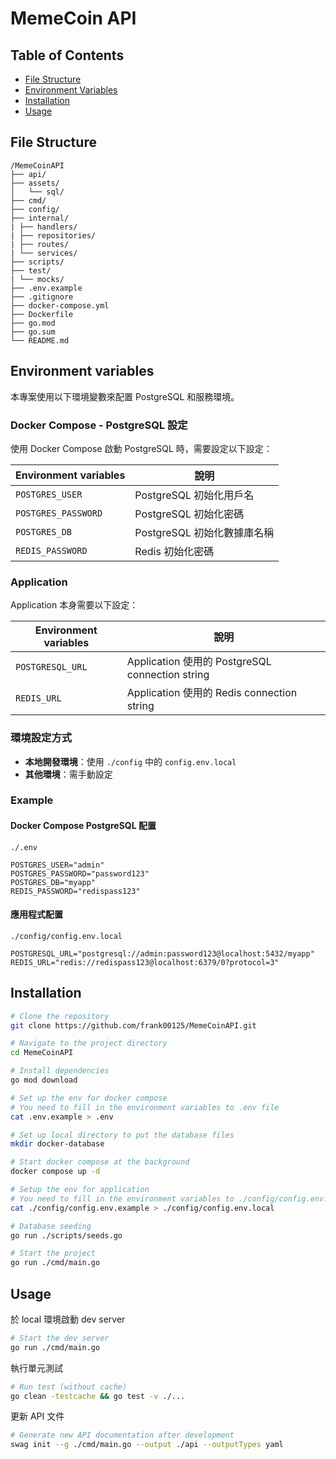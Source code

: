 # MemeCoin API

## Table of Contents

- [File Structure](#file-structure)
- [Environment Variables](#environment-variables)
- [Installation](#installation)
- [Usage](#usage)

## File Structure

```
/MemeCoinAPI
├── api/
├── assets/
│   └── sql/
├── cmd/
├── config/
├── internal/
| ├── handlers/
| ├── repositories/
| ├── routes/
| └── services/
├── scripts/
├── test/
| └── mocks/
├── .env.example
├── .gitignore
├── docker-compose.yml
├── Dockerfile
├── go.mod
├── go.sum
└── README.md
```

## Environment variables

本專案使用以下環境變數來配置 PostgreSQL 和服務環境。

### Docker Compose - PostgreSQL 設定

使用 Docker Compose 啟動 PostgreSQL 時，需要設定以下設定：

| Environment variables | 說明                        |
| --------------------- | --------------------------- |
| `POSTGRES_USER`       | PostgreSQL 初始化用戶名     |
| `POSTGRES_PASSWORD`   | PostgreSQL 初始化密碼       |
| `POSTGRES_DB`         | PostgreSQL 初始化數據庫名稱 |
| `REDIS_PASSWORD`      | Redis 初始化密碼            |

### Application

Application 本身需要以下設定：

| Environment variables | 說明                                            |
| --------------------- | ----------------------------------------------- |
| `POSTGRESQL_URL`      | Application 使用的 PostgreSQL connection string |
| `REDIS_URL`           | Application 使用的 Redis connection string      |

### 環境設定方式

- **本地開發環境**：使用 `./config` 中的 `config.env.local`
- **其他環境**：需手動設定

### Example

#### Docker Compose PostgreSQL 配置

`./.env`

```env
POSTGRES_USER="admin"
POSTGRES_PASSWORD="password123"
POSTGRES_DB="myapp"
REDIS_PASSWORD="redispass123"
```

#### 應用程式配置

`./config/config.env.local`

```env
POSTGRESQL_URL="postgresql://admin:password123@localhost:5432/myapp"
REDIS_URL="redis://redispass123@localhost:6379/0?protocol=3"

```

## Installation

```bash
# Clone the repository
git clone https://github.com/frank00125/MemeCoinAPI.git

# Navigate to the project directory
cd MemeCoinAPI

# Install dependencies
go mod download

# Set up the env for docker compose
# You need to fill in the environment variables to .env file
cat .env.example > .env

# Set up local directory to put the database files
mkdir docker-database

# Start docker compose at the background
docker compose up -d

# Setup the env for application
# You need to fill in the environment variables to ./config/config.env.local file
cat ./config/config.env.example > ./config/config.env.local

# Database seeding
go run ./scripts/seeds.go

# Start the project
go run ./cmd/main.go
```

## Usage

於 local 環境啟動 dev server

```bash
# Start the dev server
go run ./cmd/main.go
```

執行單元測試

```bash
# Run test (without cache)
go clean -testcache && go test -v ./...
```

更新 API 文件

```bash
# Generate new API documentation after development
swag init --g ./cmd/main.go --output ./api --outputTypes yaml
```
